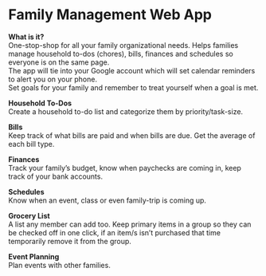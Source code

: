 # Family Management Web App

**What is it?**  
One-stop-shop for all your family organizational needs. Helps families manage household to-dos (chores), bills, finances and schedules so everyone is on the same page.  
The app will tie into your Google account which will set calendar reminders to alert you on your phone.  
Set goals for your family and remember to treat yourself when a goal is met.





**Household To-Dos**  
Create a household to-do list and categorize them by priority/task-size.

**Bills**  
Keep track of what bills are paid and when bills are due. Get the average of each bill type.

**Finances**  
Track your family’s budget, know when paychecks are coming in, keep track of your bank accounts.

**Schedules**  
Know when an event, class or even family-trip is coming up.

**Grocery List**  
A list any member can add too. Keep primary items in a group so they can be checked off in one click, if an item/s isn’t purchased that time temporarily remove it from the group.

**Event Planning**  
Plan events with other families.
